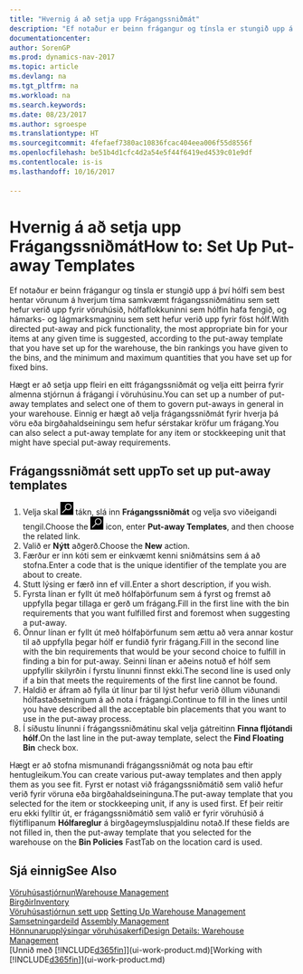 ```yaml
---
title: "Hvernig á að setja upp Frágangssniðmát"
description: "Ef notaður er beinn frágangur og tínsla er stungið upp á því hólfi sem best hentar vörunum á hverjum tíma samkvæmt frágangssniðmátinu sem sett hefur verið upp fyrir vöruhúsið, hólfaflokkuninni sem hólfin hafa fengið, og hámarks- og lágmarksmagninu sem sett hefur verið upp fyrir föst hólf."
documentationcenter: 
author: SorenGP
ms.prod: dynamics-nav-2017
ms.topic: article
ms.devlang: na
ms.tgt_pltfrm: na
ms.workload: na
ms.search.keywords: 
ms.date: 08/23/2017
ms.author: sgroespe
ms.translationtype: HT
ms.sourcegitcommit: 4fefaef7380ac10836fcac404eea006f55d8556f
ms.openlocfilehash: be51b4d1cfc4d2a54e5f44f6419ed4539c01e9df
ms.contentlocale: is-is
ms.lasthandoff: 10/16/2017

---
```

# <a name="how-to-set-up-put-away-templates"></a><span data-ttu-id="eef82-103">Hvernig á að setja upp Frágangssniðmát</span><span class="sxs-lookup"><span data-stu-id="eef82-103">How to: Set Up Put-away Templates</span></span>
<span data-ttu-id="eef82-104">Ef notaður er beinn frágangur og tínsla er stungið upp á því hólfi sem best hentar vörunum á hverjum tíma samkvæmt frágangssniðmátinu sem sett hefur verið upp fyrir vöruhúsið, hólfaflokkuninni sem hólfin hafa fengið, og hámarks- og lágmarksmagninu sem sett hefur verið upp fyrir föst hólf.</span><span class="sxs-lookup"><span data-stu-id="eef82-104">With directed put-away and pick functionality, the most appropriate bin for your items at any given time is suggested, according to the put-away template that you have set up for the warehouse, the bin rankings you have given to the bins, and the minimum and maximum quantities that you have set up for fixed bins.</span></span>  

<span data-ttu-id="eef82-105">Hægt er að setja upp fleiri en eitt frágangssniðmát og velja eitt þeirra fyrir almenna stjórnun á frágangi í vöruhúsinu.</span><span class="sxs-lookup"><span data-stu-id="eef82-105">You can set up a number of put-away templates and select one of them to govern put-aways in general in your warehouse.</span></span> <span data-ttu-id="eef82-106">Einnig er hægt að velja frágangssniðmát fyrir hverja þá vöru eða birgðahaldseiningu sem hefur sérstakar kröfur um frágang.</span><span class="sxs-lookup"><span data-stu-id="eef82-106">You can also select a put-away template for any item or stockkeeping unit that might have special put-away requirements.</span></span>  

## <a name="to-set-up-put-away-templates"></a><span data-ttu-id="eef82-107">Frágangssniðmát sett upp</span><span class="sxs-lookup"><span data-stu-id="eef82-107">To set up put-away templates</span></span>  
1.  <span data-ttu-id="eef82-108">Velja skal ![Leit að síðu eða skýrslu](media/ui-search/search_small.png "Leit að síðu eða skýrslu táknið") tákn, slá inn **Frágangssniðmát** og velja svo viðeigandi tengil.</span><span class="sxs-lookup"><span data-stu-id="eef82-108">Choose the ![Search for Page or Report](media/ui-search/search_small.png "Search for Page or Report icon") icon, enter **Put-away Templates**, and then choose the related link.</span></span>  
2.  <span data-ttu-id="eef82-109">Valið er **Nýtt** aðgerð.</span><span class="sxs-lookup"><span data-stu-id="eef82-109">Choose the **New** action.</span></span>  
3.  <span data-ttu-id="eef82-110">Færður er inn kóti sem er einkvæmt kenni sniðmátsins sem á að stofna.</span><span class="sxs-lookup"><span data-stu-id="eef82-110">Enter a code that is the unique identifier of the template you are about to create.</span></span>  
4.  <span data-ttu-id="eef82-111">Stutt lýsing er færð inn ef vill.</span><span class="sxs-lookup"><span data-stu-id="eef82-111">Enter a short description, if you wish.</span></span>  
5.  <span data-ttu-id="eef82-112">Fyrsta línan er fyllt út með hólfaþörfunum sem á fyrst og fremst að uppfylla þegar tillaga er gerð um frágang.</span><span class="sxs-lookup"><span data-stu-id="eef82-112">Fill in the first line with the bin requirements that you want fulfilled first and foremost when suggesting a put-away.</span></span>  
6.  <span data-ttu-id="eef82-113">Önnur línan er fyllt út með hólfaþörfunum sem ættu að vera annar kostur til að uppfylla þegar hólf er fundið fyrir frágang.</span><span class="sxs-lookup"><span data-stu-id="eef82-113">Fill in the second line with the bin requirements that would be your second choice to fulfill in finding a bin for put-away.</span></span> <span data-ttu-id="eef82-114">Seinni línan er aðeins notuð ef hólf sem uppfyllir skilyrðin í fyrstu línunni finnst ekki.</span><span class="sxs-lookup"><span data-stu-id="eef82-114">The second line is used only if a bin that meets the requirements of the first line cannot be found.</span></span>  
7.  <span data-ttu-id="eef82-115">Haldið er áfram að fylla út línur þar til lýst hefur verið öllum viðunandi hólfastaðsetningum á að nota í frágangi.</span><span class="sxs-lookup"><span data-stu-id="eef82-115">Continue to fill in the lines until you have described all the acceptable bin placements that you want to use in the put-away process.</span></span>  
8.  <span data-ttu-id="eef82-116">Í síðustu línunni í frágangssniðmátinu skal velja gátreitinn **Finna fljótandi hólf**.</span><span class="sxs-lookup"><span data-stu-id="eef82-116">On the last line in the put-away template, select the **Find Floating Bin** check box.</span></span>  

<span data-ttu-id="eef82-117">Hægt er að stofna mismunandi frágangssniðmát og nota þau eftir hentugleikum.</span><span class="sxs-lookup"><span data-stu-id="eef82-117">You can create various put-away templates and then apply them as you see fit.</span></span> <span data-ttu-id="eef82-118">Fyrst er notast við frágangssniðmátið sem valið hefur verið fyrir vöruna eða birgðahaldseininguna.</span><span class="sxs-lookup"><span data-stu-id="eef82-118">The put-away template that you selected for the item or stockkeeping unit, if any is used first.</span></span> <span data-ttu-id="eef82-119">Ef þeir reitir eru ekki fylltir út, er frágangssniðmátið sem valið er fyrir vöruhúsið á flýtiflipanum **Hólfareglur** á birgðageymsluspjaldinu notað.</span><span class="sxs-lookup"><span data-stu-id="eef82-119">If these fields are not filled in, then the put-away template that you selected for the warehouse on the **Bin Policies** FastTab on the location card is used.</span></span>  

## <a name="see-also"></a><span data-ttu-id="eef82-120">Sjá einnig</span><span class="sxs-lookup"><span data-stu-id="eef82-120">See Also</span></span>  
[<span data-ttu-id="eef82-121">Vöruhúsastjórnun</span><span class="sxs-lookup"><span data-stu-id="eef82-121">Warehouse Management</span></span>](warehouse-manage-warehouse.md)  
[<span data-ttu-id="eef82-122">Birgðir</span><span class="sxs-lookup"><span data-stu-id="eef82-122">Inventory</span></span>](inventory-manage-inventory.md)  
<span data-ttu-id="eef82-123">[Vöruhúsastjórnun sett upp](warehouse-setup-warehouse.md)   </span><span class="sxs-lookup"><span data-stu-id="eef82-123">[Setting Up Warehouse Management](warehouse-setup-warehouse.md)   </span></span>  
<span data-ttu-id="eef82-124">[Samsetningardeild](assembly-assemble-items.md)  </span><span class="sxs-lookup"><span data-stu-id="eef82-124">[Assembly Management](assembly-assemble-items.md)  </span></span>  
[<span data-ttu-id="eef82-125">Hönnunarupplýsingar vöruhúsakerfi</span><span class="sxs-lookup"><span data-stu-id="eef82-125">Design Details: Warehouse Management</span></span>](design-details-warehouse-management.md)  
<span data-ttu-id="eef82-126">[Unnið með [!INCLUDE[d365fin](includes/d365fin_md.md)]](ui-work-product.md)</span><span class="sxs-lookup"><span data-stu-id="eef82-126">[Working with [!INCLUDE[d365fin](includes/d365fin_md.md)]](ui-work-product.md)</span></span>

